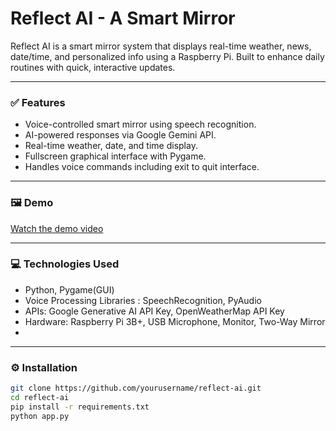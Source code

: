 # Reflect AI - A Smart Mirror

Reflect AI is a smart mirror system that displays real-time weather, news, date/time, and personalized info using a Raspberry Pi. Built to enhance daily routines with quick, interactive updates.

---

### ✅ Features

- Voice-controlled smart mirror using speech recognition.
- AI-powered responses via Google Gemini API.
- Real-time weather, date, and time display.
- Fullscreen graphical interface with Pygame.
- Handles voice commands including exit to quit interface.

---

### 🖼️ Demo

[Watch the demo video](https://drive.google.com/file/d/1lNV-2nj58cvUdAogvOfCOGr_H_jpUq6h/view?usp=sharing)

---

### 💻 Technologies Used

- Python, Pygame(GUI)
- Voice Processing Libraries : SpeechRecognition, PyAudio
- APIs: Google Generative AI API Key, OpenWeatherMap API Key
- Hardware: Raspberry Pi 3B+, USB Microphone, Monitor, Two-Way Mirror
- 
---

### ⚙️ Installation

```bash
git clone https://github.com/yourusername/reflect-ai.git
cd reflect-ai
pip install -r requirements.txt
python app.py

